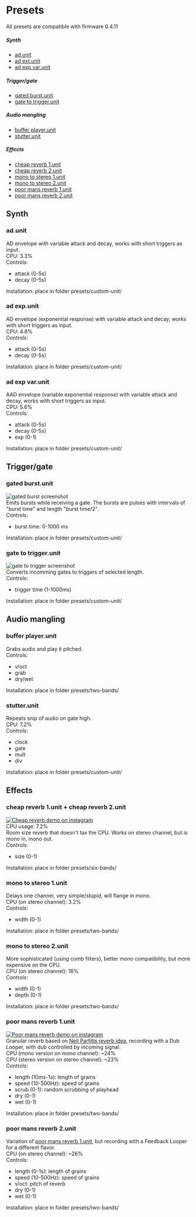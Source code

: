 # Presets

All presets are compatible with firmware 0.4.11
##### Synth
* [ad.unit](#ad)
* [ad ext.unit](#ad_exp)
* [ad exp var.unit](#ad_exp_var)
##### Trigger/gate
* [gated burst.unit](#gates_burst)
* [gate to trigger.unit](#gate_to_trigger)
##### Audio mangling
* [buffer player.unit](#buffer_player)
* [stutter.unit](#stutter)
##### Effects
* [cheap reverb 1.unit](#cheap_reverb_1)
* [cheap reverb 2.unit](#cheap_reverb_2)
* [mono to stereo 1.unit](#mono_to_stereo_1)
* [mono to stereo 2.unit](#mono_to_stereo_2)
* [poor mans reverb 1.unit](#poor_mans_reverb_1)
* [poor mans reverb 2.unit](#poor_mans_reverb_2)


## Synth
### ad.unit <a name="ad"></a>
AD envelope with variable attack and decay, works with short triggers as input.  
CPU: 3.3%  
Controls:
* attack (0-5s)
* decay (0-5s)

Installation: place in folder presets/custom-unit/  

### ad exp.unit <a name="ad_exp"></a>
AD envelope (exponential response) with variable attack and decay, works with short triggers as input.  
CPU: 4.8%  
Controls:
* attack (0-5s)
* decay (0-5s)

Installation: place in folder presets/custom-unit/  

### ad exp var.unit<a name="ad_exp_var"></a>
AAD envelope (variable exponential response) with variable attack and decay, works with short triggers as input.  
CPU: 5.6%  
Controls:
* attack (0-5s)
* decay (0-5s)
* exp (0-1)

Installation: place in folder presets/custom-unit/  

## Trigger/gate
### gated burst.unit<a name="gated_burst"></a>
![gated burst screenshot](pix/gated_burst.png?raw=true)  
Emits bursts while receiving a gate. The bursts are pulses with intervals of "burst time" and length "burst time/2".  
Controls:  
* burst time: 0-1000 ms  

Installation: place in folder presets/custom-unit/  

### gate to trigger.unit<a name="gate_to_trigger"></a>
![gate to trigger screenshot](pix/gate_to_trigger.png?raw=true)  
Converts incomming gates to triggers of selected length.  
Controls:  
* trigger time (1-1000ms)

Installation: place in folder presets/custom-unit/  

## Audio mangling
### buffer player.unit<a name="buffer_player"></a>
Grabs audio and play it pitched.  
Controls:
* v/oct
* grab
* dry/wet

Installation: place in folder presets/two-bands/

### stutter.unit<a name="stutter"></a>
Repeats snip of audio on gate high.  
CPU: 7.2%  
Controls:
* clock
* gate
* mult
* div

Installation: place in folder presets/custom-unit/ 

## Effects
### cheap reverb 1.unit + cheap reverb 2.unit<a name="cheap_reverb_1"></a><a name="cheap_reverb_2"></a>
[![Cheap reverb demo on instagram](pix/cheap_reverb.jpg?raw=true)](https://www.instagram.com/p/BxetV5FhZKT)  
CPU usage: 7.2%  
Room size reverb that doesn't tax the CPU. Works on stereo channel, but is mono in, mono out.  
Controls:
* size (0-1)  

Installation: place in folder presets/six-bands/  

### mono to stereo 1.unit<a name="mono_to_stereo_1"></a>
Delays one channel, very simple/stupid, will flange in mono.  
CPU (on stereo channel): 3.2%  
Controls:
* width (0-1)

Installation: place in folder presets/two-bands/

### mono to stereo 2.unit<a name="mono_to_stereo_2"></a>
More sophisticated (using comb filters), better mono compatibility, but more
expensive on the CPU.  
CPU (on stereo channel): 18%  
Controls:
* width (0-1)
* depth (0-1)

Installation: place in folder presets/two-bands/

### poor mans reverb 1.unit<a name="poor_mans_reverb_1"></a>

[![Poor mans reverb demo on instagram](pix/poor_mans_reverb_1.jpg?raw=true)](https://www.instagram.com/p/BvUDRwlF5Ic)  
Granular reverb based on [Neil Parfitts reverb idea](https://www.youtube.com/watch?v=swXpnqot4-Q), recording with a Dub Looper, with dub controlled by incoming signal.  
CPU (mono version on mono channel): ~24%  
CPU (stereo version on stereo channel): ~23%  
Controls:  
* length (10ms-1s): length of grains
* speed (10-500Hz): speed of grains
* scrub (0-1): random scrubbing of playhead
* dry (0-1)
* wet (0-1)

Installation: place in folder presets/two-bands/  

### poor mans reverb 2.unit<a name="poor_mans_reverb_1"></a>
Variation of [poor mans reverb 1.unit](#poor_mans_reverb_1), but recording with a Feedback Looper for a different flavor.  
CPU (on stereo channel): ~26%  
Controls:  
* length (0-1s): length of grains
* speed (10-500Hz): speed of grains
* v/oct: pitch of reverb  
* dry (0-1)
* wet (0-1)

Installation: place in folder presets/two-bands/  
